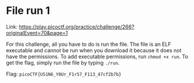 # File run 1

Link: https://play.picoctf.org/practice/challenge/266?originalEvent=70&page=1

For this challenge, all you have to do is run the file. The file is an ELF executable and cannot be run when you download it because it does not have the permissions. To add executable permissions, run `chmod +x run`. To get the flag, simply run the file by typing `./run`.

Flag: `picoCTF{U51N6_Y0Ur_F1r57_F113_47cf2b7b}`
